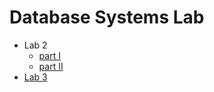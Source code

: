 # Database Systems Lab

- Lab 2 
	- [part I](https://drive.google.com/file/d/1UgGxdEtWHceYtDda_BkXbA7-_2D1x359/view?usp=sharing)
	- [part II](https://drive.google.com/file/d/1R5pIms8PqIeH6XuYA2zth0o_tBt2E6q3/view?usp=sharing)
- [Lab 3](https://drive.google.com/file/d/1yIfdNfas0qdfn4aFXT8rAGQRB_zIRK2j/view?usp=sharing)

